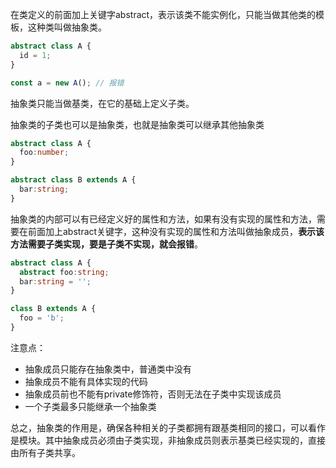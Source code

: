 在类定义的前面加上关键字abstract，表示该类不能实例化，只能当做其他类的模板，这种类叫做抽象类。

```typescript
abstract class A {
  id = 1;
}

const a = new A(); // 报错
```

抽象类只能当做基类，在它的基础上定义子类。

抽象类的子类也可以是抽象类，也就是抽象类可以继承其他抽象类

```typescript
abstract class A {
  foo:number;
}

abstract class B extends A {
  bar:string;
}
```

抽象类的内部可以有已经定义好的属性和方法，如果有没有实现的属性和方法，需要在前面加上abstract关键字，这种没有实现的属性和方法叫做抽象成员，**表示该方法需要子类实现，要是子类不实现，就会报错**。



```typescript
abstract class A {
  abstract foo:string;
  bar:string = '';
}

class B extends A {
  foo = 'b';
}
```





注意点：

*   抽象成员只能存在抽象类中，普通类中没有
*   抽象成员不能有具体实现的代码
*   抽象成员前也不能有private修饰符，否则无法在子类中实现该成员
*   一个子类最多只能继承一个抽象类

总之，抽象类的作用是，确保各种相关的子类都拥有跟基类相同的接口，可以看作是模块。其中抽象成员必须由子类实现，非抽象成员则表示基类已经实现的，直接由所有子类共享。



















